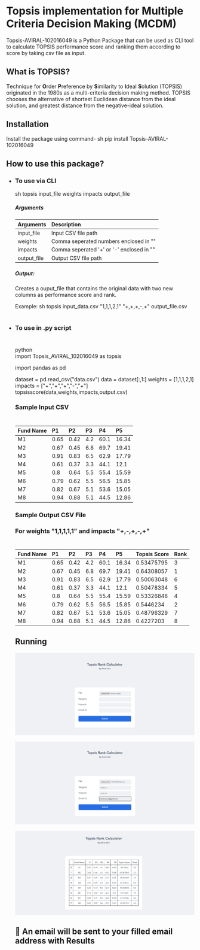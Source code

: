 # Topsis implementation for Multiple Criteria Decision Making (MCDM)

Topsis-AVIRAL-102016049 is a Python Package that can be used as CLI tool to calculate TOPSIS performance score and ranking them according to score by taking csv file as input.

## What is TOPSIS?
**T**echnique for **O**rder **P**reference by **S**imilarity to **I**deal **S**olution (TOPSIS) originated in the 1980s as a multi-criteria decision making method. TOPSIS chooses the alternative of shortest Euclidean distance from the ideal solution, and greatest distance from the negative-ideal solution.

## Installation

Install the package using command-
 sh
pip install Topsis-AVIRAL-102016049


## How to use this package?

- ### To use via CLI
   sh
  topsis input_file weights impacts output_file
  
  ##### Arguments
  ####
  | Arguments | Description |
  | ------ | ------ |
  | input_file | Input CSV file path |
  | weights | Comma seperated numbers enclosed in "" |
  | impacts | Comma seperated '+' or '-' enclosed in "" |
  | output_file | Output CSV file path |
  
  ##### Output:
  Creates a ouput_file that contains the original data with two new columns as performance score and rank.
  
  Example:
  sh
  topsis input_data.csv "1,1,1,2,1" "+,+,+,-,+" output_file.csv
  
  #
 - ### To use in .py script
   #
   python
   <br>
   import Topsis_AVIRAL_102016049 as topsis

   import pandas as pd
   
   dataset = pd.read_csv("data.csv")
   data = dataset[:,1:]
   weights = [1,1,1,2,1]
   impacts = ["+","+","+","-","+"]
   topsisscore(data,weights,impacts,output.csv)
   
   
   ### Sample Input CSV
   
   #
   | Fund Name | P1 | P2 | P3 | P4 | P5 |
   | ------ | ------ | ------ |------ |------ |------ |
   | M1 | 0.65 | 0.42 | 4.2 | 60.1 | 16.34 |
   | M2 | 0.67 | 0.45 | 6.8 | 69.7 | 19.41 |
   | M3 | 0.91 | 0.83 | 6.5 | 62.9 | 17.79 |
   | M4 | 0.61 | 0.37 | 3.3 | 44.1 | 12.1 |
   | M5 | 0.8 | 0.64 | 5.5 | 55.4 | 15.59 |
   | M6 | 0.79 | 0.62 | 5.5 | 56.5 | 15.85 |
   | M7 | 0.82 | 0.67 | 5.1 | 53.6 | 15.05 |
   | M8 | 0.94 | 0.88 | 5.1 | 44.5 | 12.86 |
   
   ### Sample Output CSV File
   
   ### For weights "1,1,1,1,1" and impacts "+,-,+,-,+"
   #
   | Fund Name | P1 | P2 | P3 | P4 | P5 | Topsis Score | Rank |
   | ------ | ------ | ------ |------ |------ |------ | ------ | ------ |
   | M1 | 0.65 | 0.42 | 4.2 | 60.1 | 16.34 | 0.53475795 | 3 |
   | M2 | 0.67 | 0.45 | 6.8 | 69.7 | 19.41 | 0.64308057 | 1 |
   | M3 | 0.91 | 0.83 | 6.5 | 62.9 | 17.79 | 0.50063048 | 6 |
   | M4 | 0.61 | 0.37 | 3.3 | 44.1 | 12.1 | 0.50478334 | 5 |
   | M5 | 0.8 | 0.64 | 5.5 | 55.4 | 15.59 | 0.53326848 | 4 |
   | M6 | 0.79 | 0.62 | 5.5 | 56.5 | 15.85 | 0.5446234 | 2 |
   | M7 | 0.82 | 0.67 | 5.1 | 53.6 | 15.05 | 0.48796329 | 7 |
   | M8 | 0.94 | 0.88 | 5.1 | 44.5 | 12.86 | 0.4227203 | 8 |



   ## Running
   
   ![Landing Page](Images/homepage.png)

   ![](Images/landingpage.png)

   ![Results](Images/result.png)
   
   ## 🚀 An email will be sent to your filled email address with Results
